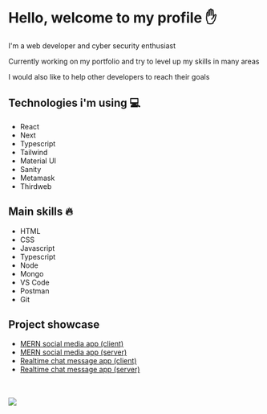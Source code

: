 # Hello, welcome to my profile ✋

I'm a web developer and cyber security enthusiast

Currently working on my portfolio and try to level up my skills in many areas

I would also like to help other developers to reach their goals

## Technologies i'm using 💻
* React
* Next
* Typescript
* Tailwind
* Material UI
* Sanity
* Metamask
* Thirdweb

## Main skills 🔥
* HTML
* CSS
* Javascript
* Typescript
* Node
* Mongo
* VS Code
* Postman
* Git

## Project showcase
- [MERN social media app (client)](https://github.com/pakavi/mern-social-media-app)
- [MERN social media app (server)](https://github.com/pakavi/mern-social-media-app-server)
- [Realtime chat message app (client)](https://github.com/pakavi/realtime-chat-message-app)
- [Realtime chat message app (server)](https://github.com/pakavi/realtime-chat-message-app-server)

<br />
<br />
<img src = "https://github-readme-stats.vercel.app/api/top-langs/?username=pakavi&layout=dev">
